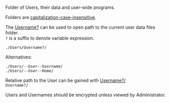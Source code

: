 Folder of Users, their data and user-wide programs.

Folders are [capitalization-case-insensitive][0].

[0]: https://en.wikipedia.org/wiki/Case_sensitivity

The [Username?]() can be used to open path to the current user data files folder.  
`?` is a suffix to denote variable expression.

`./Users/Username?/`

Alternatives:
```
./Users/--User--Username/
./Users/--User--Home/
```

Relative path to the User can be gained with [Username?/]()  
`Username?/`

Users and Usernames should be encrypted unless viewed by Administrator.
